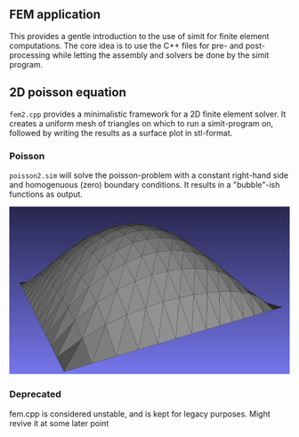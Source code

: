 ## FEM application

This provides a gentle introduction to the use of simit for finite element
computations. The core idea is to use the C++ files for pre- and post-processing
while letting the assembly and solvers be done by the simit program.

## 2D poisson equation

`fem2.cpp` provides a minimalistic framework for a 2D finite element solver.
It creates a uniform mesh of triangles on which to run a simit-program on,
followed by writing the results as a surface plot in stl-format.

### Poisson 
`poisson2.sim` will solve the poisson-problem with a constant right-hand side 
and homogenuous (zero) boundary conditions. It results in a "bubble"-ish
functions as output.

![Solution image](poisson2.png "Solution from running poisson2.sim on fem2.cpp")


### Deprecated
fem.cpp is considered unstable, and is kept for legacy purposes. Might revive
it at some later point
